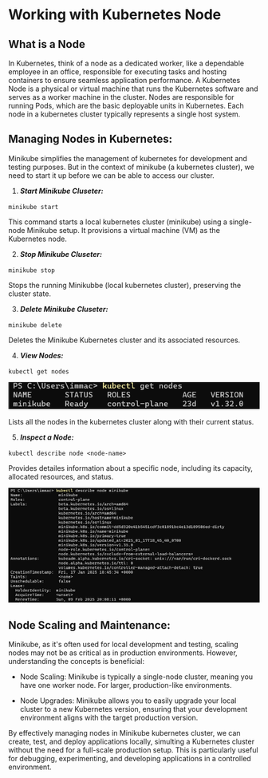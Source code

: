 # Working with Kubernetes Node

## What is a Node

In Kubernetes, think of a node as a dedicated worker, like a dependable employee in an office, responsible for executing tasks and hosting containers to ensure seamless application performance. A Kubernetes Node is a physical or virtual machine that runs the Kubernetes software and serves as a worker machine in the cluster. Nodes are responsible for running Pods, which are the basic deployable units in Kubernetes. Each node in a kubernetes cluster typically represents a single host system.

## Managing Nodes in Kubernetes:

Minikube simplifies the management of kubernetes for development and testing purposes. But in the context of minikube (a kubernetes cluster), we need to start it up before we can be able to access our cluster.

1. ***Start Minikube Cluseter:***

`minikube start`

This command starts a local kubernetes cluster (minikube) using a single-node Minikube setup. It provisions a virtual machine (VM) as the Kubernetes node.

2. ***Stop Minikube Cluseter:***

`minikube stop`

Stops the running Minikubbe (local kubernetes cluster), preserving the cluster state.

3. ***Delete Minikube Cluseter:***

`minikube delete`

Deletes the Minikube Kubernetes cluster and its associated resources.

4. ***View Nodes:***

`kubectl get nodes`

![](./img/img01.png)

Lists all the nodes in the kubernetes cluster along with their current status.

5. ***Inspect a Node:***

`kubectl describe node <node-name>`

Provides detailes information about a specific node, including its capacity, allocated resources, and status.

![](./img/img02.png)

## Node Scaling and Maintenance:

Minikube, as it's often used for local development and testing, scaling nodes may not be as critical as in production environments. However, understanding the concepts is beneficial:

* Node Scaling: Minikube is typically a single-node cluster, meaning you have one worker node. For larger, production-like environments.

* Node Upgrades: Minikube allows you to easily upgrade your local cluster to a new Kubernetes version, ensuring that your development environment aligns with the target production version.

By effectively managing nodes in Minikube kubernetes cluster, we can create, test, and deploy applications locally, simulting a Kubernetes cluster without the need for a full-scale production setup. This is particularly useful for debugging, experimenting, and developing applications in a controlled environment.